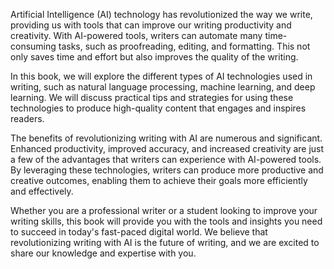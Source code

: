 
Artificial Intelligence (AI) technology has revolutionized the way we write, providing us with tools that can improve our writing productivity and creativity. With AI-powered tools, writers can automate many time-consuming tasks, such as proofreading, editing, and formatting. This not only saves time and effort but also improves the quality of the writing.

In this book, we will explore the different types of AI technologies used in writing, such as natural language processing, machine learning, and deep learning. We will discuss practical tips and strategies for using these technologies to produce high-quality content that engages and inspires readers.

The benefits of revolutionizing writing with AI are numerous and significant. Enhanced productivity, improved accuracy, and increased creativity are just a few of the advantages that writers can experience with AI-powered tools. By leveraging these technologies, writers can produce more productive and creative outcomes, enabling them to achieve their goals more efficiently and effectively.

Whether you are a professional writer or a student looking to improve your writing skills, this book will provide you with the tools and insights you need to succeed in today's fast-paced digital world. We believe that revolutionizing writing with AI is the future of writing, and we are excited to share our knowledge and expertise with you.
